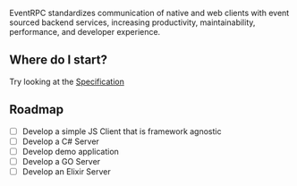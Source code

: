 EventRPC standardizes communication of native and web clients with event sourced backend services, increasing productivity, maintainability, performance, and developer experience.

## Where do I start?

Try looking at the [Specification](https://github.com/event-rpc/event-rpc-specification)

## Roadmap

-   [ ] Develop a simple JS Client that is framework agnostic
-   [ ] Develop a C# Server
-   [ ] Develop demo application
-   [ ] Develop a GO Server
-   [ ] Develop an Elixir Server
